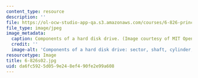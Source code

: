 ```yaml
---
content_type: resource
description: ''
file: https://ol-ocw-studio-app-qa.s3.amazonaws.com/courses/6-826-principles-of-computer-systems-spring-2002/da6fc5925d059e248ef490fe2e99a608_6-826s02.jpg
file_type: image/jpeg
image_metadata:
  caption: Components of a hard disk drive. (Image courtesy of MIT OpenCourseWare.)
  credit: ''
  image-alt: 'Components of a hard disk drive: sector, shaft, cylinder, and track.'
resourcetype: Image
title: 6-826s02.jpg
uid: da6fc592-5d05-9e24-8ef4-90fe2e99a608
---
```

